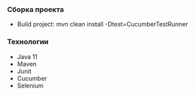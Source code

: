 
### Сборка проекта
- Build project: mvn clean install -Dtest=CucumberTestRunner

### Технологии
- Java 11
- Maven
- Junit
- Cucumber
- Selenium









